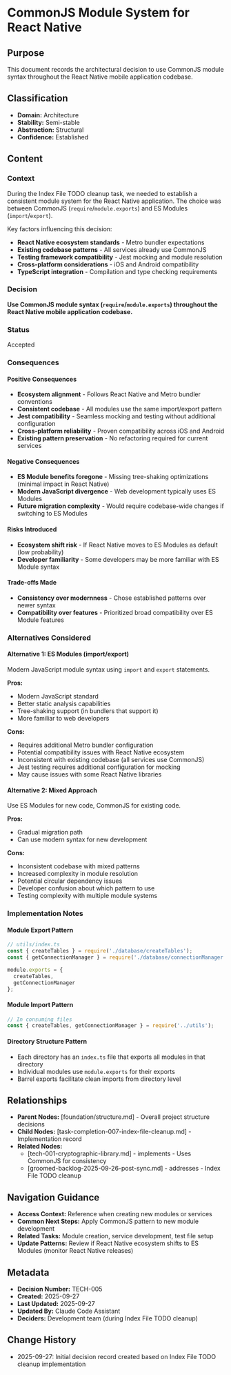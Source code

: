# CommonJS Module System for React Native

## Purpose
This document records the architectural decision to use CommonJS module syntax throughout the React Native mobile application codebase.

## Classification
- **Domain:** Architecture
- **Stability:** Semi-stable
- **Abstraction:** Structural
- **Confidence:** Established

## Content

### Context
During the Index File TODO cleanup task, we needed to establish a consistent module system for the React Native application. The choice was between CommonJS (`require`/`module.exports`) and ES Modules (`import`/`export`).

Key factors influencing this decision:
- **React Native ecosystem standards** - Metro bundler expectations
- **Existing codebase patterns** - All services already use CommonJS
- **Testing framework compatibility** - Jest mocking and module resolution
- **Cross-platform considerations** - iOS and Android compatibility
- **TypeScript integration** - Compilation and type checking requirements

### Decision
**Use CommonJS module syntax (`require`/`module.exports`) throughout the React Native mobile application codebase.**

### Status
Accepted

### Consequences

#### Positive Consequences
- **Ecosystem alignment** - Follows React Native and Metro bundler conventions
- **Consistent codebase** - All modules use the same import/export pattern
- **Jest compatibility** - Seamless mocking and testing without additional configuration
- **Cross-platform reliability** - Proven compatibility across iOS and Android
- **Existing pattern preservation** - No refactoring required for current services

#### Negative Consequences
- **ES Module benefits foregone** - Missing tree-shaking optimizations (minimal impact in React Native)
- **Modern JavaScript divergence** - Web development typically uses ES Modules
- **Future migration complexity** - Would require codebase-wide changes if switching to ES Modules

#### Risks Introduced
- **Ecosystem shift risk** - If React Native moves to ES Modules as default (low probability)
- **Developer familiarity** - Some developers may be more familiar with ES Module syntax

#### Trade-offs Made
- **Consistency over modernness** - Chose established patterns over newer syntax
- **Compatibility over features** - Prioritized broad compatibility over ES Module features

### Alternatives Considered

#### Alternative 1: ES Modules (import/export)
Modern JavaScript module syntax using `import` and `export` statements.

**Pros:**
- Modern JavaScript standard
- Better static analysis capabilities
- Tree-shaking support (in bundlers that support it)
- More familiar to web developers

**Cons:**
- Requires additional Metro bundler configuration
- Potential compatibility issues with React Native ecosystem
- Inconsistent with existing codebase (all services use CommonJS)
- Jest testing requires additional configuration for mocking
- May cause issues with some React Native libraries

#### Alternative 2: Mixed Approach
Use ES Modules for new code, CommonJS for existing code.

**Pros:**
- Gradual migration path
- Can use modern syntax for new development

**Cons:**
- Inconsistent codebase with mixed patterns
- Increased complexity in module resolution
- Potential circular dependency issues
- Developer confusion about which pattern to use
- Testing complexity with multiple module systems

### Implementation Notes

#### Module Export Pattern
```javascript
// utils/index.ts
const { createTables } = require('./database/createTables');
const { getConnectionManager } = require('./database/connectionManager');

module.exports = {
  createTables,
  getConnectionManager
};
```

#### Module Import Pattern
```javascript
// In consuming files
const { createTables, getConnectionManager } = require('../utils');
```

#### Directory Structure Pattern
- Each directory has an `index.ts` file that exports all modules in that directory
- Individual modules use `module.exports` for their exports
- Barrel exports facilitate clean imports from directory level

## Relationships
- **Parent Nodes:** [foundation/structure.md] - Overall project structure decisions
- **Child Nodes:** [task-completion-007-index-file-cleanup.md] - Implementation record
- **Related Nodes:**
  - [tech-001-cryptographic-library.md] - implements - Uses CommonJS for consistency
  - [groomed-backlog-2025-09-26-post-sync.md] - addresses - Index File TODO cleanup

## Navigation Guidance
- **Access Context:** Reference when creating new modules or services
- **Common Next Steps:** Apply CommonJS pattern to new module development
- **Related Tasks:** Module creation, service development, test file setup
- **Update Patterns:** Review if React Native ecosystem shifts to ES Modules (monitor React Native releases)

## Metadata
- **Decision Number:** TECH-005
- **Created:** 2025-09-27
- **Last Updated:** 2025-09-27
- **Updated By:** Claude Code Assistant
- **Deciders:** Development team (during Index File TODO cleanup)

## Change History
- 2025-09-27: Initial decision record created based on Index File TODO cleanup implementation